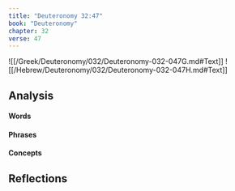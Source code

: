 ```yaml
---
title: "Deuteronomy 32:47"
book: "Deuteronomy"
chapter: 32
verse: 47
---
```

![[/Greek/Deuteronomy/032/Deuteronomy-032-047G.md#Text]]
![[/Hebrew/Deuteronomy/032/Deuteronomy-032-047H.md#Text]]

## Analysis

#### Words

#### Phrases

#### Concepts

## Reflections
